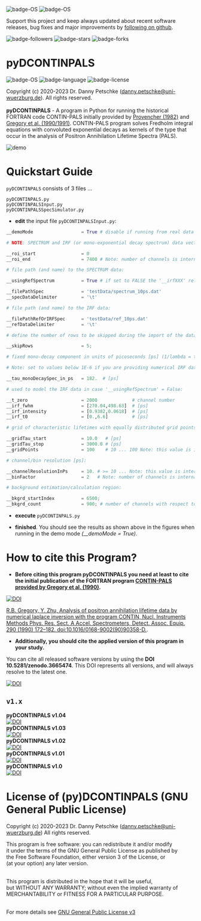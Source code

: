 ![badge-OS](https://img.shields.io/badge/OS-tested%20under%20Windows%2010-brightgreen)
![badge-OS](https://img.shields.io/badge/OS-tested%20under%20Windows%2011-brightgreen)

Support this project and keep always updated about recent software releases, bug fixes and major improvements by [following on github](https://github.com/dpscience?tab=followers).

![badge-followers](https://img.shields.io/github/followers/dpscience?style=social)
![badge-stars](https://img.shields.io/github/stars/dpscience/DCONTINPALS?style=social)
![badge-forks](https://img.shields.io/github/forks/dpscience/DCONTINPALS?style=social)

# pyDCONTINPALS

![badge-OS](https://img.shields.io/badge/OS-Windows-blue)
![badge-language](https://img.shields.io/badge/language-Python-blue)
![badge-license](https://img.shields.io/badge/license-GPL-blue)

Copyright (c) 2020-2023 Dr. Danny Petschke (danny.petschke@uni-wuerzburg.de). All rights reserved.<br><br>
<b>pyDCONTINPALS</b> - A program in Python for running the historical FORTRAN code CONTIN-PALS initially provided by [Provencher (1982)](https://www.sciencedirect.com/science/article/abs/pii/0010465582901746) and [Gregory et al. (1990/](https://www.sciencedirect.com/science/article/abs/pii/016890029090358D)[1991)](https://www.sciencedirect.com/science/article/abs/pii/016890029190367Y). CONTIN-PALS program solves Fredholm integral equations with convoluted exponential decays as kernels of the type that occur in the analysis of Positron Annihilation Lifetime Spectra (PALS).<br>

![demo](https://github.com/dpscience/DCONTINPALS/blob/cef7dea07b87d1b878eec602a3c070a8d5555636/demo.png)

# Quickstart Guide

`pyDCONTINPALS` consists of 3 files ...<br>

`pyDCONTINPALS.py`<br>
`pyDCONTINPALSInput.py`<br>
`pyDCONTINPALSSpecSimulator.py`<br>

* <b>edit</b> the input file `pyDCONTINPALSInput.py`:

```python
__demoMode                  = True # disable if running from real data

# NOTE: SPECTRUM and IRF (or mono-exponential decay spectrum) data vectors require equal length!

__roi_start                 = 0
__roi_end                   = 7400 # Note: number of channels is internally limited by CONTIN to <= 4000, so adjust the '__binFactor' in order to fit the given number of channels into this range

# file path (and name) to the SPECTRUM data:

__usingRefSpectrum          = True # if set to FALSE the '__irfXXX' related parameters are considered

__filePathSpec              = 'testData/spectrum_10ps.dat'
__specDataDelimiter         = '\t'

# file path (and name) to the IRF data:

__filePathRefOrIRFSpec      = 'testData/ref_10ps.dat'
__refDataDelimiter          = '\t'

# define the number of rows to be skipped during the import of the data (e.g. for ignoring the header entries):

__skipRows                  = 5;

# fixed mono-decay component in units of picoseconds [ps] (1/lambda = tau):

# Note: set to values below 1E-6 if you are providing numerical IRF data as input otherwise the decay rate in [ps]: 

__tau_monoDecaySpec_in_ps   = 182.  # [ps]

# used to model the IRF data in case '__usingRefSpectrum' = False:

__t_zero                    = 2000             # channel number 
__irf_fwhm                  = [270.04,498.63]  # [ps]
__irf_intensity             = [0.9382,0.0618]  # [ps]
__irf_t0                    = [0.,6.6]         # [ps]

# grid of characteristic lifetimes with equally distributed grid points defining the resulting intensity spectrum to be expected as output:

__gridTau_start             = 10.0   # [ps]
__gridTau_stop              = 3000.0 # [ps]
__gridPoints                = 100    # 10 ... 100 Note: this value is internally limited by CONTIN

# channel/bin resolution [ps]:

__channelResolutionInPs     = 10. # >= 10 ... Note: this value is internally limited by CONTIN. If lower, increase '__binFactor' to fit into this range
__binFactor                 = 2   # Note: number of channels is internally limited by CONTIN to <= 4000, so adjust the '__binFactor' in order to fit the given number of channels into this range

# background estimation/calculation region:

__bkgrd_startIndex          = 6500;
__bkgrd_count               = 900; # number of channels with respect to the 'startIndex''
```
* <b>execute</b> `pyDCONTINPALS.py`<br>

* <b>finished</b>. You should see the results as shown above in the figures when running in the demo mode <i>(__demoMode = True)</i>.

# How to cite this Program?

* <b>Before citing this program <b>pyDCONTINPALS</b> you need at least to cite the initial publication of the FORTRAN program [CONTIN-PALS provided by Gregory et al. (1990)](https://www.sciencedirect.com/science/article/abs/pii/016890029090358D).</b>

[![DOI](https://img.shields.io/badge/DOI-10.1016%2F0168--9002(90)90358--D-yellowgreen)](https://www.sciencedirect.com/science/article/abs/pii/016890029090358D)

[R.B. Gregory, Y. Zhu, Analysis of positron annihilation lifetime data by numerical laplace inversion with the program CONTIN, Nucl. Instruments Methods Phys. Res. Sect. A Accel. Spectrometers, Detect. Assoc. Equip. 290 (1990) 172–182. doi:10.1016/0168-9002(90)90358-D.](https://doi.org/10.1016/0168-9002(90)90358-D).

* <b>Additionally, you should cite the applied version of this program in your study.</b><br>

You can cite all released software versions by using the <b>DOI 10.5281/zenodo.3665474</b>. This DOI represents all versions, and will always resolve to the latest one.<br>

[![DOI](https://zenodo.org/badge/DOI/10.5281/zenodo.3665474.svg)](https://doi.org/10.5281/zenodo.3665475)

## ``v1.x``
<b>pyDCONTINPALS v1.04</b><br>[![DOI](https://zenodo.org/badge/DOI/10.5281/zenodo.4630108.svg)](https://doi.org/10.5281/zenodo.7023157)<br>
<b>pyDCONTINPALS v1.03</b><br>[![DOI](https://zenodo.org/badge/DOI/10.5281/zenodo.4630108.svg)](https://doi.org/10.5281/zenodo.7023157)<br>
<b>pyDCONTINPALS v1.02</b><br>[![DOI](https://zenodo.org/badge/DOI/10.5281/zenodo.4630108.svg)](https://doi.org/10.5281/zenodo.4630108)<br>
<b>pyDCONTINPALS v1.01</b><br>[![DOI](https://zenodo.org/badge/DOI/10.5281/zenodo.4452238.svg)](https://doi.org/10.5281/zenodo.4452238)<br>
<b>pyDCONTINPALS v1.0</b><br>[![DOI](https://zenodo.org/badge/DOI/10.5281/zenodo.3665475.svg)](https://doi.org/10.5281/zenodo.3665475)<br>
 
 # License of (py)DCONTINPALS (GNU General Public License) 
 Copyright (c) 2020-2023 Dr. Danny Petschke (danny.petschke@uni-wuerzburg.de) All rights reserved.<br>

<p align="justify">This program is free software: you can redistribute it and/or modify<br>
it under the terms of the GNU General Public License as published by<br>
the Free Software Foundation, either version 3 of the License, or<br>
(at your option) any later version.<br><br>

This program is distributed in the hope that it will be useful,<br>
but WITHOUT ANY WARRANTY; without even the implied warranty of<br>
MERCHANTABILITY or FITNESS FOR A PARTICULAR PURPOSE.<br><br></p>

For more details see [GNU General Public License v3](https://www.gnu.org/licenses/gpl-3.0)
